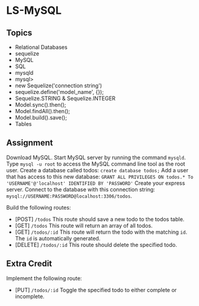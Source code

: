 # LS-MySQL

## Topics

* Relational Databases
* sequelize
* MySQL
* SQL
* mysqld
* mysql>
* new Sequelize('connection string')
* sequelize.define('model_name', {});
* Sequelize.STRING & Sequelize.INTEGER
* Model.sync().then();
* Model.findAll().then();
* Model.build().save();
* Tables


## Assignment

Download MySQL.
Start MySQL server by running the command `mysqld`.
Type `mysql -u root` to access the MySQL command line tool as the root user.
Create a database called todos: `create database todos;`
Add a user that has access to this new database: `GRANT ALL PRIVILEGES ON todos.* To 'USERNAME'@'localhost' IDENTIFIED BY 'PASSWORD'`
Create your express server.  Connect to the database with this connection string: `mysql://USERNAME:PASSWORD@localhost:3306/todos`.

Build the following routes:
* [POST] `/todos` This route should save a new todo to the todos table.
* [GET] `/todos` This route will return an array of all todos.
* [GET] `/todos/:id` This route will return the todo with the matching `id`.  The `id` is automatically generated.
* [DELETE] `/todos/:id` This route should delete the specified todo.

## Extra Credit

Implement the following route:
* [PUT] `/todos/:id` Toggle the specified todo to either complete or incomplete.
